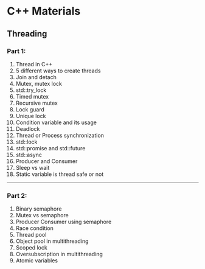 # C++ Materials

## Threading
### Part 1:
1. Thread in C++
2. 5 different ways to create threads
3. Join and detach
4. Mutex, mutex lock
5. std::try_lock
6. Timed mutex
7. Recursive mutex
8. Lock guard
9. Unique lock
10. Condition variable and its usage
11. Deadlock
12. Thread or Process synchronization
13. std::lock
14. std::promise and std::future
15. std::async
16. Producer and Consumer
17. Sleep vs wait
18. Static variable is thread safe or not

---

### Part 2:
1. Binary semaphore
2. Mutex vs semaphore
3. Producer Consumer using semaphore
4. Race condition
5. Thread pool
6. Object pool in multithreading
7. Scoped lock
8. Oversubscription in multithreading
9. Atomic variables
